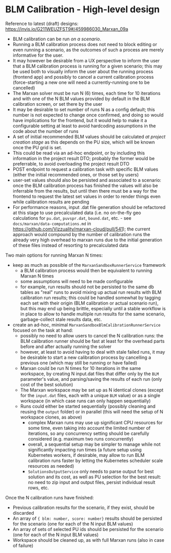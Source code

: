 # BLM Calibration - High-level design

Reference to latest (draft) designs:
https://invis.io/G211WEUZFST9#/459986030_Marxan_09a

* BLM calibration can be run *on a scenario*.
* Running a BLM calibration process does not need to block editing or even
  running a scenario, as the outcomes of such a process are merely informative
  for the user.
* It may however be desirable from a UX perspective to inform the user that a
  BLM calibration process is running for a given scenario; this may be used both
  to visually inform the user about the running process (frontend app) and
  possibly to cancel a current calibration process (force-starting a new one
  will need a currently-running one to be cancelled)
* The Marxan solver must be run N (6) times, each time for 10 iterations and
  with one of the N BLM values provided by default in the BLM calibration
  screen, or set there by the user
* It may be desirable to set number of runs N as a config default; this number
  is not expected to change once confirmed, and doing so would have implications
  for the frontend, but it would help to make it a configurable setting at least
  to avoid hardcoding assumptions in the code about the number of runs
* A set of initial recommended BLM values should be calculated *at project
  creation stage* as this depends on the PU size, which will be known once the
  PU grid is set.
* This could be read via an ad-hoc endpoint, or by including this information in
  the project result DTO; probably the former would be preferrable, to avoid
  overloading the project result DTO
* POST endpoint to request a calibration task with specific BLM values (either
  the initial recommended ones, or those set by users)
* user-set values should also be persisted and associated to a scenario: once
  the BLM calibration process has finished the values will also be inferrable
  from the results, but until then there must be a way for the frontend to
  request the latest set values in order to render things even while calibration
  results are pending
* For performance reasons, input .dat file generation should be refactored at
  this stage to use precalculated data (i.e. no on-the-fly geo calculations for
  `pu.dat`, `puvspr.dat`, `bound.dat`, etc. - see
  `docs/marxan/data-computations.md` in
  https://github.com/Vizzuality/marxan-cloud/pull/541); the current approach
  would compound by the number of calibration runs the already very high
  overhead to marxan runs due to the initial generation of these files instead
  of resorting to precalculated data

Two main options for running Marxan N times:

* keep as much as possible of the `MarxanSandboxRunnerService` framework
  * a BLM calibration process would then be equivalent to running Marxan N times
  * some assumptions will need to be made configurable
  * for example, run results should not be persisted to the same db tables as
    "real" runs to avoid mixing up actual run results with BLM calibration run
    results; this could be handled somewhat by tagging each set with their
    origin (BLM calibration or actual scenario run), but this may end up being
    brittle, especially until a stable workflow is in place to allow to handle
    multiple run results for the same scenario, garbage-collect stale results
    data, etc.
* create an ad-hoc, minimal `MarxanSandboxBlmCalibrationRunnerService` focused
  on the task at hand:
  * possibly no need to allow users to cancel the N calibration runs: the BLM
    calibration runner should be fast at least for the overhead parts before and
    after actually running the solver
  * however, at least to avoid having to deal with stale failed runs, it may be
    desirable to start a new calibration process by cancelling a previous one
    (which may still be running or have failed)
  * Marxan could be run N times for 10 iterations in the same workspace, by
    creating N input.dat files that differ only by the `BLM` parameter's value,
    and parsing/saving the results of each run (only cost of the best solution)
  * The Marxan workspace may be set up as N identical clones (except for the
    `input.dat` files, each with a unique `BLM` value) or as a single workspace
    (in which case runs can only happen sequentially)
  * Runs could either be started sequentially (possibly cleaning and reusing the
    `output` folder) or in parallel (this will need the setup of N workspace
    clones, as above)
    * complex Marxan runs may use up significant CPU resources for some time,
      even taking into account the limited number of iterations, so any
      concurrency setting should be carefully considered (e.g. maximum two runs
      concurrently)
    * overall, a sequential setup may be simpler to manage while not
      significantly impacting run times (a future setup using Kubernetes
      workers, if desirable, may allow to run BLM calibration runs faster by
      letting the Kubernetes scheduler scale resources as needed)
    * `SolutionsOutputService` only needs to parse output for best solution and
      its cost, as well as PU selection for the best result: no need to zip
      input and output files, persist individual result rows, etc.

Once the N calibration runs have finished:

* Previous calibration results for the scenario, if they exist, should be
  discarded
* An array of `{ blm: number, score: number}` results should be persisted for
  the scenario (one for each of the N input BLM values)
* An array of sets of selected PU ids should be persisted for the scenario (one
  for each of the N input BLM values)
* Workspace should be cleaned up, as with full Marxan runs (also in case of
  failure)

